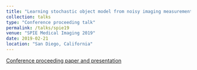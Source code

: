 ```yaml
---
title: "Learning stochastic object model from noisy imaging measurements using AmbientGANs"
collection: talks
type: "Conference proceeding talk"
permalink: /talks/spie19
venue: "SPIE Medical Imaging 2019"
date: 2019-02-21
location: "San Diego, California"
---
```


[Conference proceeding paper and presentation](https://www.spiedigitallibrary.org/conference-proceedings-of-spie/10952/109520M/Learning-stochastic-object-model-from-noisy-imaging-measurements-using-AmbientGANs/10.1117/12.2512633.full?SSO=1)
